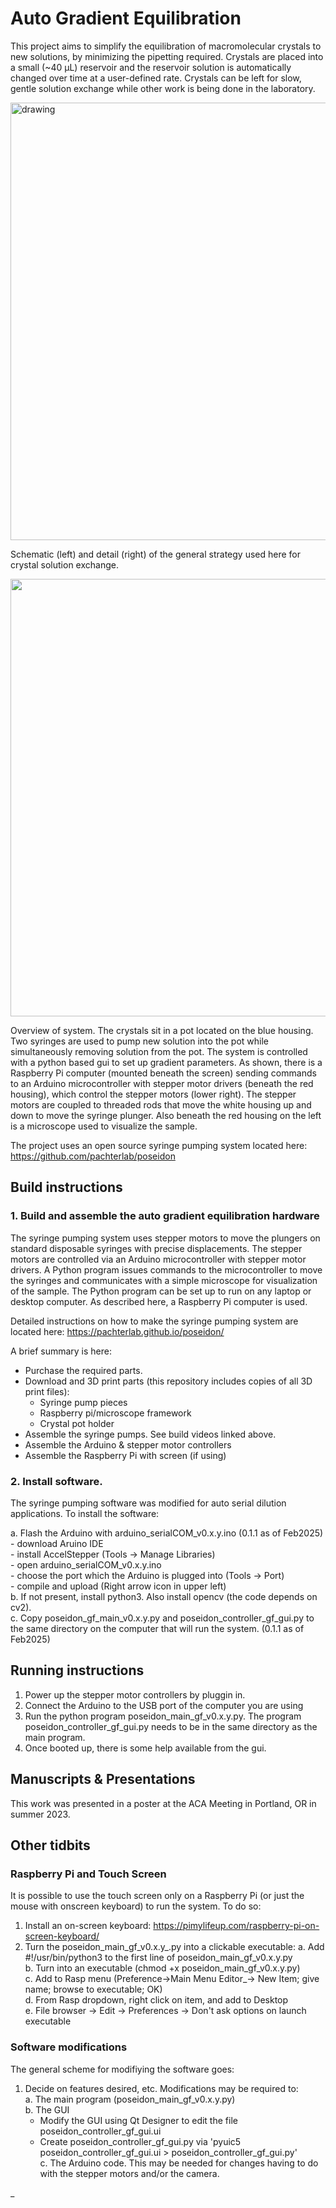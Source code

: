 # Auto Gradient Equilibration
This project aims to simplify the equilibration of macromolecular crystals to new solutions, by minimizing the pipetting required. Crystals are placed into a small (~40 µL) reservoir and the reservoir solution is automatically changed over time at a user-defined rate. Crystals can be left for slow, gentle solution exchange while other work is being done in the laboratory.

<img src="images/Schematic-detail.tiff" alt="drawing" width="700">

Schematic (left) and detail (right) of the general strategy used here for crystal solution exchange.


<img src="images/System_overview.tiff"  width="700">

Overview of system. The crystals sit in a pot located on the blue housing. Two syringes are used to pump new solution into the pot while simultaneously removing solution from the pot. The system is controlled with a python based gui to set up gradient parameters. As shown, there is a Raspberry Pi computer (mounted beneath the screen) sending commands to an Arduino microcontroller with stepper motor drivers (beneath the red housing), which control the stepper motors (lower right). The stepper motors are coupled to threaded rods that move the white housing up and down to move the syringe plunger. Also beneath the red housing on the left  is a microscope used to visualize the sample.  

The project uses an open source syringe pumping system located here:  https://github.com/pachterlab/poseidon

## Build instructions

### 1. Build and assemble the auto gradient equilibration hardware

The syringe pumping system uses stepper motors to move the plungers on standard disposable syringes with precise displacements. The stepper motors are controlled via an Arduino microcontroller with stepper motor drivers. A Python program issues commands to the microcontroller to move the syringes and communicates with a simple microscope for visualization of the sample. The Python program can be set up to run on any laptop or desktop computer. As described here, a Raspberry Pi computer is used. 

Detailed instructions on how to make the syringe pumping system are located here: https://pachterlab.github.io/poseidon/

A brief summary is here:
- Purchase the required parts.
- Download and 3D print parts (this repository includes copies of all 3D print files):
	- Syringe pump pieces
	- Raspberry pi/microscope framework
	- Crystal pot holder
- Assemble the syringe pumps. See build videos linked above.
- Assemble the Arduino & stepper motor controllers
- Assemble the Raspberry Pi with screen (if using)

### 2. Install software. 

The syringe pumping software was modified for auto serial dilution applications. To install the software:

a. Flash the Arduino with arduino_serialCOM_v0.x.y.ino  (0.1.1 as of Feb2025)  
	- download Aruino IDE  
	- install AccelStepper (Tools -> Manage Libraries)  
	- open arduino_serialCOM_v0.x.y.ino  
	- choose the port which the Arduino is plugged into (Tools -> Port)  
	- compile and upload (Right arrow icon in upper left)  
b. If not present, install python3. Also install opencv (the code depends on cv2).    
c. Copy poseidon_gf_main_v0.x.y.py and poseidon_controller_gf_gui.py to the same directory on the computer that will run the system. (0.1.1 as of Feb2025)  

## Running instructions

1. Power up the stepper motor controllers by pluggin in.
2. Connect the Arduino to the USB port of the computer you are using 
3. Run the python program poseidon_main_gf_v0.x.y.py. The program poseidon_controller_gf_gui.py needs to be in the same directory as the main program.
4. Once booted up, there is some help available from the gui.


## Manuscripts & Presentations
This work was presented in a poster at the ACA Meeting in Portland, OR in summer 2023.

## Other tidbits

### Raspberry Pi and Touch Screen
It is possible to use the touch screen only on a Raspberry Pi (or just the mouse with onscreen keyboard) to run the system. To do so:
1. Install an on-screen keyboard: https://pimylifeup.com/raspberry-pi-on-screen-keyboard/
2. Turn the poseidon_main_gf_v0.x.y_.py into a clickable executable:
   	a. Add #!/usr/bin/python3 to the first line of poseidon_main_gf_v0.x.y.py  
    b. Turn into an executable (chmod +x poseidon_main_gf_v0.x.y.py)  
   	c. Add to Rasp menu (Preference->Main Menu Editor_-> New Item; give name; browse to executable; OK)  
   	d. From Rasp dropdown, right click on item, and add to Desktop  
   	e. File browser -> Edit -> Preferences -> Don't ask options on launch executable  
   	
   	
### Software modifications  
The general scheme for modifiying the software goes:
1. Decide on features desired, etc. Modifications may be required to:  
a. The main program (poseidon_main_gf_v0.x.y.py)  
b. The GUI  
	- Modify the GUI using Qt Designer to edit the file poseidon_controller_gf_gui.ui  
	- Create poseidon_controller_gf_gui.py via 'pyuic5 poseidon_controller_gf_gui.ui > poseidon_controller_gf_gui.py'   	  
c. The Arduino code. This may be needed for changes having to do with the stepper motors and/or the camera.

_
